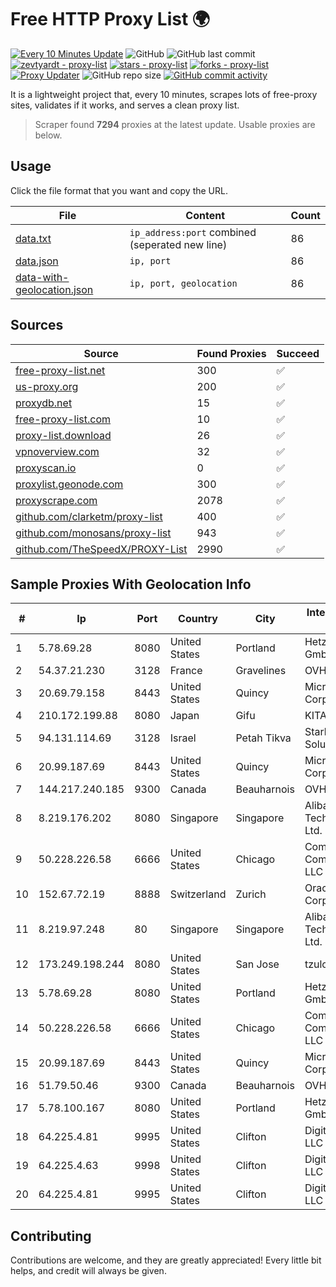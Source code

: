
# Free HTTP Proxy List 🌍

[![Every 10 Minutes Update](https://github.com/mertguvencli/http-proxy-list/actions/workflows/main.yml/badge.svg?branch=main)](https://github.com/mertguvencli/http-proxy-list/actions/workflows/main.yml)
![GitHub](https://img.shields.io/github/license/mertguvencli/http-proxy-list)
![GitHub last commit](https://img.shields.io/github/last-commit/mertguvencli/http-proxy-list)
[![zevtyardt - proxy-list](https://img.shields.io/static/v1?label=zevtyardt&message=proxy-list&color=blue&logo=github)](https://github.com/zevtyardt/proxy-list "Go to GitHub repo")
[![stars - proxy-list](https://img.shields.io/github/stars/zevtyardt/proxy-list?style=social)](https://github.com/zevtyardt/proxy-list)
[![forks - proxy-list](https://img.shields.io/github/forks/zevtyardt/proxy-list?style=social)](https://github.com/zevtyardt/proxy-list)
[![Proxy Updater](https://github.com/zevtyardt/proxy-list/workflows/Proxy%20Updater/badge.svg)](https://github.com/zevtyardt/proxy-list/actions?query=workflow:"Proxy+Updater")
![GitHub repo size](https://img.shields.io/github/repo-size/zevtyardt/proxy-list)
[![GitHub commit activity](https://img.shields.io/github/commit-activity/m/zevtyardt/proxy-list?logo=commits)](https://github.com/zevtyardt/proxy-list/commits/main)

It is a lightweight project that, every 10 minutes, scrapes lots of free-proxy sites, validates if it works, and serves a clean proxy list.

> Scraper found **7294** proxies at the latest update. Usable proxies are below.

## Usage

Click the file format that you want and copy the URL.

|File|Content|Count|
|----|-------|-----|
|[data.txt](https://raw.githubusercontent.com/mertguvencli/http-proxy-list/main/proxy-list/data.txt)|`ip_address:port` combined (seperated new line)|86|
|[data.json](https://raw.githubusercontent.com/mertguvencli/http-proxy-list/main/proxy-list/data.json)|`ip, port`|86|
|[data-with-geolocation.json](https://raw.githubusercontent.com/mertguvencli/http-proxy-list/main/proxy-list/data-with-geolocation.json)|`ip, port, geolocation`|86|

## Sources

|Source|Found Proxies|Succeed|
|------|-------------|-------|
|[free-proxy-list.net](https://free-proxy-list.net)|300|✅|
|[us-proxy.org](https://www.us-proxy.org)|200|✅|
|[proxydb.net](http://proxydb.net)|15|✅|
|[free-proxy-list.com](https://free-proxy-list.com/?page=&port=&type%5B%5D=http&type%5B%5D=https&up_time=0&search=Search)|10|✅|
|[proxy-list.download](https://www.proxy-list.download/HTTP)|26|✅|
|[vpnoverview.com](https://vpnoverview.com/privacy/anonymous-browsing/free-proxy-servers)|32|✅|
|[proxyscan.io](https://www.proxyscan.io)|0|✅|
|[proxylist.geonode.com](https://proxylist.geonode.com/api/proxy-list?limit=300&page=1&sort_by=lastChecked&sort_type=desc&protocols=http,https)|300|✅|
|[proxyscrape.com](https://api.proxyscrape.com/v2/?request=displayproxies&protocol=http&timeout=10000&country=all&ssl=all&anonymity=all)|2078|✅|
|[github.com/clarketm/proxy-list](https://raw.githubusercontent.com/clarketm/proxy-list/master/proxy-list-raw.txt)|400|✅|
|[github.com/monosans/proxy-list](https://raw.githubusercontent.com/monosans/proxy-list/main/proxies/http.txt)|943|✅|
|[github.com/TheSpeedX/PROXY-List](https://raw.githubusercontent.com/TheSpeedX/PROXY-List/master/http.txt)|2990|✅|


## Sample Proxies With Geolocation Info

|#|Ip|Port|Country|City|Internet Service Provider|
|-|--|----|-------|----|-------------------------|
|1|5.78.69.28|8080|United States|Portland|Hetzner Online GmbH|
|2|54.37.21.230|3128|France|Gravelines|OVH SAS|
|3|20.69.79.158|8443|United States|Quincy|Microsoft Corporation|
|4|210.172.199.88|8080|Japan|Gifu|KITAGATA|
|5|94.131.114.69|3128|Israel|Petah Tikva|Stark Industries Solutions LTD|
|6|20.99.187.69|8443|United States|Quincy|Microsoft Corporation|
|7|144.217.240.185|9300|Canada|Beauharnois|OVH SAS|
|8|8.219.176.202|8080|Singapore|Singapore|Alibaba (US) Technology Co., Ltd.|
|9|50.228.226.58|6666|United States|Chicago|Comcast Cable Communications, LLC|
|10|152.67.72.19|8888|Switzerland|Zurich|Oracle Corporation|
|11|8.219.97.248|80|Singapore|Singapore|Alibaba (US) Technology Co., Ltd.|
|12|173.249.198.244|8080|United States|San Jose|tzulo, inc.|
|13|5.78.69.28|8080|United States|Portland|Hetzner Online GmbH|
|14|50.228.226.58|6666|United States|Chicago|Comcast Cable Communications, LLC|
|15|20.99.187.69|8443|United States|Quincy|Microsoft Corporation|
|16|51.79.50.46|9300|Canada|Beauharnois|OVH SAS|
|17|5.78.100.167|8080|United States|Portland|Hetzner Online GmbH|
|18|64.225.4.81|9995|United States|Clifton|DigitalOcean, LLC|
|19|64.225.4.63|9998|United States|Clifton|DigitalOcean, LLC|
|20|64.225.4.81|9995|United States|Clifton|DigitalOcean, LLC|



## Contributing

Contributions are welcome, and they are greatly appreciated! Every
little bit helps, and credit will always be given.

